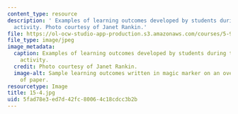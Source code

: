 ```yaml
---
content_type: resource
description: ' Examples of learning outcomes developed by students during the in-class
  activity. Photo courtesy of Janet Rankin.'
file: https://ol-ocw-studio-app-production.s3.amazonaws.com/courses/5-95j-teaching-college-level-science-and-engineering-fall-2015/5fad78e3ed7d42fc80064c18cdcc3b2b_15-4.jpg
file_type: image/jpeg
image_metadata:
  caption: Examples of learning outcomes developed by students during the in-class
    activity.
  credit: Photo courtesy of Janet Rankin.
  image-alt: Sample learning outcomes written in magic marker on an oversized sheet
    of paper.
resourcetype: Image
title: 15-4.jpg
uid: 5fad78e3-ed7d-42fc-8006-4c18cdcc3b2b
---
```

